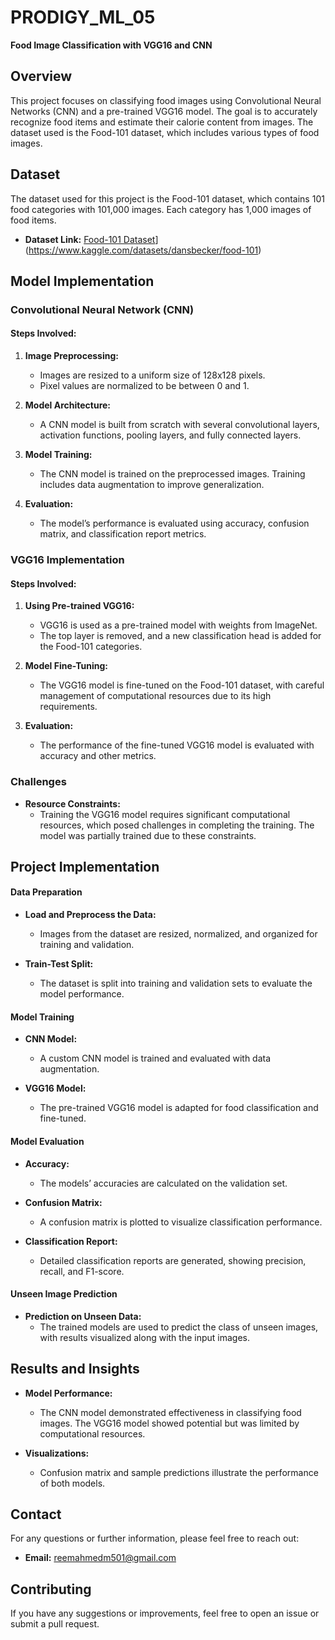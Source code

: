 # PRODIGY_ML_05  

**Food Image Classification with VGG16 and CNN**

## Overview

This project focuses on classifying food images using Convolutional Neural Networks (CNN) and a pre-trained VGG16 model. The goal is to accurately recognize food items and estimate their calorie content from images. The dataset used is the Food-101 dataset, which includes various types of food images.

## Dataset

The dataset used for this project is the Food-101 dataset, which contains 101 food categories with 101,000 images. Each category has 1,000 images of food items.

- **Dataset Link:** [Food-101 Dataset](https://www.vision.ee.ethz.ch/datasets_extra/food-101/)](https://www.kaggle.com/datasets/dansbecker/food-101)

## Model Implementation

### Convolutional Neural Network (CNN)

#### Steps Involved:

1. **Image Preprocessing:**
    - Images are resized to a uniform size of 128x128 pixels.
    - Pixel values are normalized to be between 0 and 1.

2. **Model Architecture:**
    - A CNN model is built from scratch with several convolutional layers, activation functions, pooling layers, and fully connected layers.

3. **Model Training:**
    - The CNN model is trained on the preprocessed images. Training includes data augmentation to improve generalization.

4. **Evaluation:**
    - The model’s performance is evaluated using accuracy, confusion matrix, and classification report metrics.

### VGG16 Implementation

#### Steps Involved:

1. **Using Pre-trained VGG16:**
    - VGG16 is used as a pre-trained model with weights from ImageNet.
    - The top layer is removed, and a new classification head is added for the Food-101 categories.

2. **Model Fine-Tuning:**
    - The VGG16 model is fine-tuned on the Food-101 dataset, with careful management of computational resources due to its high requirements.

3. **Evaluation:**
    - The performance of the fine-tuned VGG16 model is evaluated with accuracy and other metrics.

### Challenges

- **Resource Constraints:**
    - Training the VGG16 model requires significant computational resources, which posed challenges in completing the training. The model was partially trained due to these constraints.

## Project Implementation

#### Data Preparation

- **Load and Preprocess the Data:**
    - Images from the dataset are resized, normalized, and organized for training and validation.

- **Train-Test Split:**
    - The dataset is split into training and validation sets to evaluate the model performance.

#### Model Training

- **CNN Model:**
    - A custom CNN model is trained and evaluated with data augmentation.

- **VGG16 Model:**
    - The pre-trained VGG16 model is adapted for food classification and fine-tuned.

#### Model Evaluation

- **Accuracy:**
    - The models’ accuracies are calculated on the validation set.

- **Confusion Matrix:**
    - A confusion matrix is plotted to visualize classification performance.

- **Classification Report:**
    - Detailed classification reports are generated, showing precision, recall, and F1-score.

#### Unseen Image Prediction

- **Prediction on Unseen Data:**
    - The trained models are used to predict the class of unseen images, with results visualized along with the input images.

## Results and Insights

- **Model Performance:**
    - The CNN model demonstrated effectiveness in classifying food images. The VGG16 model showed potential but was limited by computational resources.

- **Visualizations:**
    - Confusion matrix and sample predictions illustrate the performance of both models.

## Contact

For any questions or further information, please feel free to reach out:

- **Email:** reemahmedm501@gmail.com

## Contributing

If you have any suggestions or improvements, feel free to open an issue or submit a pull request.

